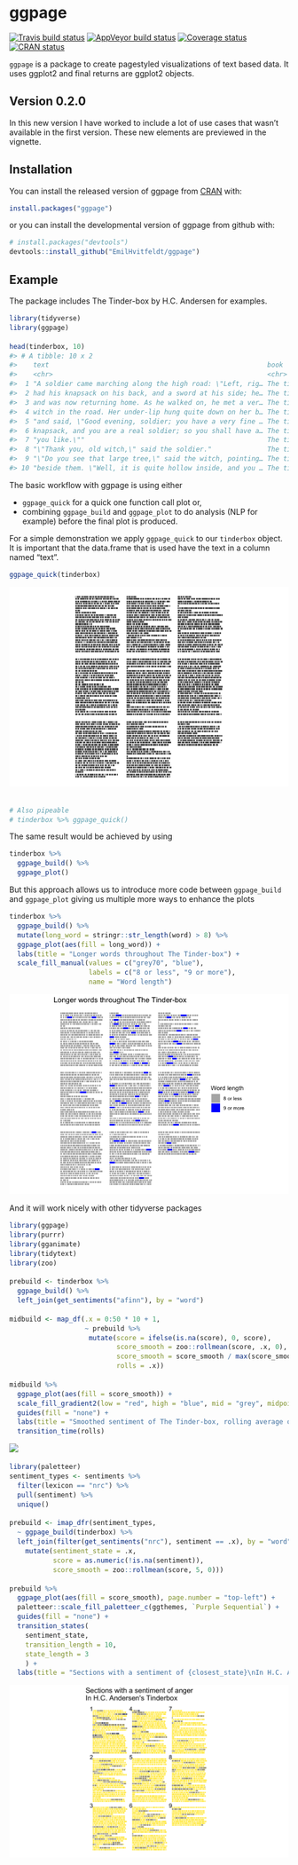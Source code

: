 
# ggpage

[![Travis build
status](https://travis-ci.org/EmilHvitfeldt/ggpage.svg?branch=master)](https://travis-ci.org/EmilHvitfeldt/ggpage)
[![AppVeyor build
status](https://ci.appveyor.com/api/projects/status/github/EmilHvitfeldt/ggpage?branch=master&svg=true)](https://ci.appveyor.com/project/EmilHvitfeldt/ggpage)
[![Coverage
status](https://codecov.io/gh/EmilHvitfeldt/ggpage/branch/master/graph/badge.svg)](https://codecov.io/github/EmilHvitfeldt/ggpage?branch=master)
[![CRAN
status](https://www.r-pkg.org/badges/version/ggpage)](https://cran.r-project.org/package=ggpage)

`ggpage` is a package to create pagestyled visualizations of text based
data. It uses ggplot2 and final returns are ggplot2 objects.

## Version 0.2.0

In this new version I have worked to include a lot of use cases that
wasn’t available in the first version. These new elements are previewed
in the vignette.

## Installation

You can install the released version of ggpage from
[CRAN](https://cran.r-project.org/) with:

``` r
install.packages("ggpage")
```

or you can install the developmental version of ggpage from github with:

``` r
# install.packages("devtools")
devtools::install_github("EmilHvitfeldt/ggpage")
```

## Example

The package includes The Tinder-box by H.C. Andersen for examples.

``` r
library(tidyverse)
library(ggpage)

head(tinderbox, 10)
#> # A tibble: 10 x 2
#>    text                                                       book        
#>    <chr>                                                      <chr>       
#>  1 "A soldier came marching along the high road: \"Left, rig… The tinder-…
#>  2 had his knapsack on his back, and a sword at his side; he… The tinder-…
#>  3 and was now returning home. As he walked on, he met a ver… The tinder-…
#>  4 witch in the road. Her under-lip hung quite down on her b… The tinder-…
#>  5 "and said, \"Good evening, soldier; you have a very fine … The tinder-…
#>  6 knapsack, and you are a real soldier; so you shall have a… The tinder-…
#>  7 "you like.\""                                              The tinder-…
#>  8 "\"Thank you, old witch,\" said the soldier."              The tinder-…
#>  9 "\"Do you see that large tree,\" said the witch, pointing… The tinder-…
#> 10 "beside them. \"Well, it is quite hollow inside, and you … The tinder-…
```

The basic workflow with ggpage is using either

  - `ggpage_quick` for a quick one function call plot or,
  - combining `ggpage_build` and `ggpage_plot` to do analysis (NLP for
    example) before the final plot is produced.

For a simple demonstration we apply `ggpage_quick` to our `tinderbox`
object. It is important that the data.frame that is used have the text
in a column named “text”.

``` r
ggpage_quick(tinderbox)
```

![](man/figures/README-unnamed-chunk-4-1.png)<!-- -->

``` r

# Also pipeable
# tinderbox %>% ggpage_quick()
```

The same result would be achieved by using

``` r
tinderbox %>% 
  ggpage_build() %>% 
  ggpage_plot()
```

But this approach allows us to introduce more code between
`ggpage_build` and `ggpage_plot` giving us multiple more ways to enhance
the plots

``` r
tinderbox %>%
  ggpage_build() %>%
  mutate(long_word = stringr::str_length(word) > 8) %>%
  ggpage_plot(aes(fill = long_word)) +
  labs(title = "Longer words throughout The Tinder-box") +
  scale_fill_manual(values = c("grey70", "blue"),
                    labels = c("8 or less", "9 or more"),
                    name = "Word length")
```

![](man/figures/README-unnamed-chunk-6-1.png)<!-- -->

And it will work nicely with other tidyverse packages

``` r
library(ggpage)
library(purrr)
library(gganimate)
library(tidytext)
library(zoo)

prebuild <- tinderbox %>%
  ggpage_build() %>%
  left_join(get_sentiments("afinn"), by = "word") 

midbuild <- map_df(.x = 0:50 * 10 + 1,
                   ~ prebuild %>% 
                    mutate(score = ifelse(is.na(score), 0, score), 
                           score_smooth = zoo::rollmean(score, .x, 0),
                           score_smooth = score_smooth / max(score_smooth),
                           rolls = .x))

midbuild %>%
  ggpage_plot(aes(fill = score_smooth)) +
  scale_fill_gradient2(low = "red", high = "blue", mid = "grey", midpoint = 0) +
  guides(fill = "none") +
  labs(title = "Smoothed sentiment of The Tinder-box, rolling average of {round(frame_time)}") +
  transition_time(rolls)
```

![](man/figures/README-readmegif-1.gif)<!-- -->

``` r
library(paletteer)
sentiment_types <- sentiments %>%
  filter(lexicon == "nrc") %>%
  pull(sentiment) %>%
  unique()

prebuild <- imap_dfr(sentiment_types,
  ~ ggpage_build(tinderbox) %>%
  left_join(filter(get_sentiments("nrc"), sentiment == .x), by = "word") %>%
    mutate(sentiment_state = .x,
           score = as.numeric(!is.na(sentiment)),
           score_smooth = zoo::rollmean(score, 5, 0)))

prebuild %>% 
  ggpage_plot(aes(fill = score_smooth), page.number = "top-left") +
  paletteer::scale_fill_paletteer_c(ggthemes, `Purple Sequential`) +
  guides(fill = "none") +
  transition_states(
    sentiment_state,
    transition_length = 10,
    state_length = 3
    ) +
  labs(title = "Sections with a sentiment of {closest_state}\nIn H.C. Andersen's Tinderbox")
```

![](man/figures/README-unnamed-chunk-7-1.gif)<!-- -->
